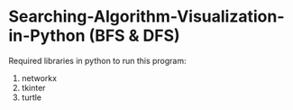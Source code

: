 # Searching-Algorithm-Visualization-in-Python (BFS & DFS)

Required libraries in python to run this program:

1. networkx
2. tkinter
3. turtle
